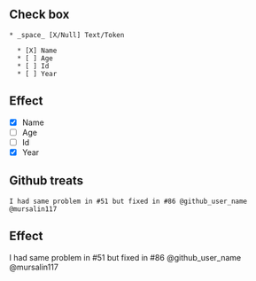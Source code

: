 ## Check box
    * _space_ [X/Null] Text/Token
  
      * [X] Name
      * [ ] Age
      * [ ] Id
      * [ ] Year

## Effect
* [X] Name
* [ ] Age
* [ ] Id
* [X] Year

## Github treats
    I had same problem in #51 but fixed in #86 @github_user_name @mursalin117 
## Effect
I had same problem in #51 but fixed in #86 @github_user_name @mursalin117